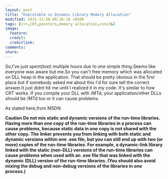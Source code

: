 ```yaml
---
layout: post
title: "Executable vs Dynamic Library Memory Allocation"
modified: 2015-11-20 00:26:18 +0200
tags: [c++,CEF,pointers,memory allocation,const&]
image:
  feature: 
  credit: 
  creditlink: 
comments: 
share: 
---
```


So,I've just spent(lost) multiple hours due to one simple thing.Seems like everyone was aware but me.So you can't free memory  which was allocated on DLL heap in the application.
That should be pretty obvious in the first place but if somebody asked me about this I'd for sure tell the correct answer.It just didnt hit me until I realized it in my code.
It's similar to how CRT works. If you compile your DLL with /MTd, your application/other DLLs should be /MTd too or it can cause problems. 

As stated here,from MSDN

**Caution Do not mix static and dynamic versions of the run-time libraries. Having more than one copy of the run-time libraries in a process can cause problems, because static data in one copy is not shared with the other copy. The linker prevents you from linking with both static and dynamic versions within one .exe file, but you can still end up with two (or more) copies of the run-time libraries. For example, a dynamic-link library linked with the static (non-DLL) versions of the run-time libraries can cause problems when used with an .exe file that was linked with the dynamic (DLL) version of the run-time libraries. (You should also avoid mixing the debug and non-debug versions of the libraries in one process.)**

